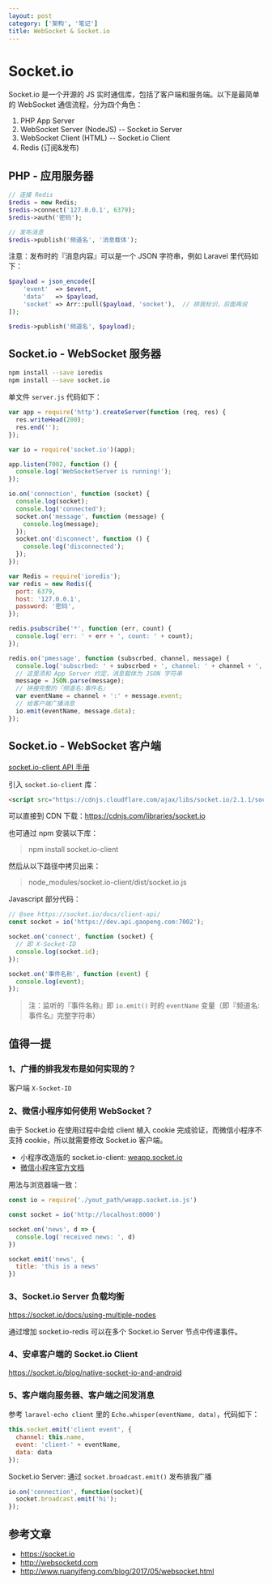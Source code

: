 ```yaml
---
layout: post
category: ['架构', '笔记']
title: WebSocket & Socket.io
---
```


# Socket.io

Socket.io 是一个开源的 JS 实时通信库，包括了客户端和服务端。以下是最简单的 WebSocket 通信流程，分为四个角色：

1. PHP App Server
2. WebSocket Server (NodeJS) -- Socket.io Server
3. WebSocket Client (HTML) -- Socket.io Client
4. Redis (订阅&发布)

## PHP - 应用服务器

```php
// 连接 Redis
$redis = new Redis;
$redis->connect('127.0.0.1', 6379);
$redis->auth('密码');

// 发布消息
$redis->publish('频道名', '消息载体');
```

注意：发布时的『消息内容』可以是一个 JSON 字符串，例如 Laravel 里代码如下：

```php
$payload = json_encode([
    'event'  => $event,
    'data'   => $payload,
    'socket' => Arr::pull($payload, 'socket'),  // 排我标识，后面再说
]);

$redis->publish('频道名', $payload);
```

## Socket.io - WebSocket 服务器

```bash
npm install --save ioredis
npm install --save socket.io
```

单文件 `server.js` 代码如下：

```js
var app = require('http').createServer(function (req, res) {
  res.writeHead(200);
  res.end('');
});

var io = require('socket.io')(app);

app.listen(7002, function () {
  console.log('WebSocketServer is running!');
});

io.on('connection', function (socket) {
  console.log(socket);
  console.log('connected');
  socket.on('message', function (message) {
    console.log(message);
  });
  socket.on('disconnect', function () {
    console.log('disconnected');
  });
});

var Redis = require('ioredis');
var redis = new Redis({
  port: 6379,
  host: '127.0.0.1',
  password: '密码',
});

redis.psubscribe('*', function (err, count) {
  console.log('err: ' + err + ', count: ' + count);
});

redis.on('pmessage', function (subscrbed, channel, message) {
  console.log('subscrbed: ' + subscrbed + ', channel: ' + channel + ', message: ' + message);
  // 这里须和 App Server 约定，消息载体为 JSON 字符串
  message = JSON.parse(message);
  // 拼接完整的『频道名:事件名』
  var eventName = channel + ':' + message.event;
  // 给客户端广播消息
  io.emit(eventName, message.data);
});

```

## Socket.io - WebSocket 客户端

[socket.io-client API 手册](https://github.com/socketio/socket.io-client/blob/master/docs/API.md)

引入 `socket.io-client` 库：

```html
<script src="https://cdnjs.cloudflare.com/ajax/libs/socket.io/2.1.1/socket.io.js"></script>
```

可以直接到 CDN 下载：<https://cdnjs.com/libraries/socket.io>

也可通过 npm 安装以下库：

> npm install socket.io-client

然后从以下路径中拷贝出来：

> node_modules/socket.io-client/dist/socket.io.js

Javascript 部分代码：

```js
// @see https://socket.io/docs/client-api/
const socket = io('https://dev.api.gaopeng.com:7002');

socket.on('connect', function (socket) {
  // 即 X-Socket-ID
  console.log(socket.id);
});

socket.on('事件名称', function (event) {
  console.log(event);
});
```

> 注：监听的『事件名称』即 `io.emit()` 时的 `eventName` 变量（即『频道名:事件名』完整字符串）

## 值得一提

### 1、广播的排我发布是如何实现的？

客户端 `X-Socket-ID`

### 2、微信小程序如何使用 WebSocket？

由于 Socket.io 在使用过程中会给 client 植入 cookie 完成验证，而微信小程序不支持 cookie，所以就需要修改 Socket.io 客户端。

- 小程序改造版的 socket.io-client: [weapp.socket.io](https://github.com/weapp-socketio/weapp.socket.io)
- [微信小程序官方文档](https://developers.weixin.qq.com/miniprogram/dev/api/network-socket.html)

用法与浏览器端一致：

```js
const io = require('./yout_path/weapp.socket.io.js')

const socket = io('http://localhost:8000')

socket.on('news', d => {
  console.log('received news: ', d)
})

socket.emit('news', {
  title: 'this is a news'
})
```

### 3、Socket.io Server 负载均衡

<https://socket.io/docs/using-multiple-nodes>

通过增加 socket.io-redis 可以在多个 Socket.io Server 节点中传递事件。

### 4、安卓客户端的 Socket.io Client

<https://socket.io/blog/native-socket-io-and-android>

### 5、客户端向服务器、客户端之间发消息

参考 `laravel-echo client` 里的 `Echo.whisper(eventName, data)`，代码如下：

```js
this.socket.emit('client event', {
  channel: this.name,
  event: 'client-' + eventName,
  data: data
});
```

Socket.io Server: 通过 `socket.broadcast.emit()` 发布排我广播

```js
io.on('connection', function(socket){
  socket.broadcast.emit('hi');
});
```

## 参考文章

- <https://socket.io>
- <http://websocketd.com>
- <http://www.ruanyifeng.com/blog/2017/05/websocket.html>
